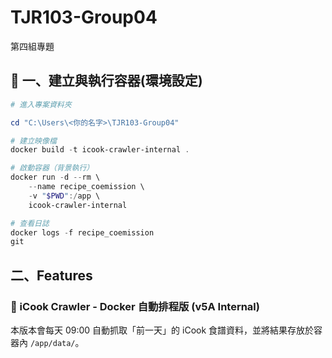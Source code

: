 # TJR103-Group04
第四組專題


## 🐳 一、建立與執行容器(環境設定)

```powershell
# 進入專案資料夾

cd "C:\Users\<你的名字>\TJR103-Group04"

# 建立映像檔
docker build -t icook-crawler-internal .

# 啟動容器（背景執行）
docker run -d --rm \
    --name recipe_coemission \
    -v "$PWD":/app \
    icook-crawler-internal

# 查看日誌
docker logs -f recipe_coemission
git 
```

## 二、Features
### 🍳 iCook Crawler - Docker 自動排程版 (v5A Internal)
本版本會每天 09:00 自動抓取「前一天」的 iCook 食譜資料，並將結果存放於容器內 `/app/data/`。
